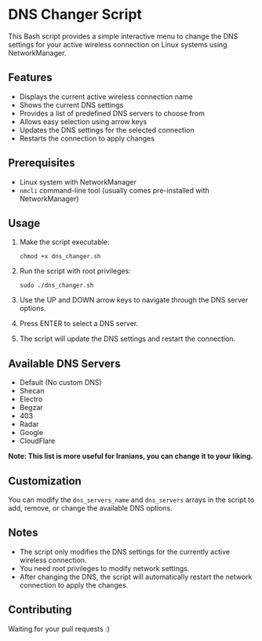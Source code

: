 # DNS Changer Script

This Bash script provides a simple interactive menu to change the DNS settings for your active wireless connection on Linux systems using NetworkManager.

## Features

- Displays the current active wireless connection name
- Shows the current DNS settings
- Provides a list of predefined DNS servers to choose from
- Allows easy selection using arrow keys
- Updates the DNS settings for the selected connection
- Restarts the connection to apply changes

## Prerequisites

- Linux system with NetworkManager
- `nmcli` command-line tool (usually comes pre-installed with NetworkManager)

## Usage

1. Make the script executable:
   ```
   chmod +x dns_changer.sh
   ```

2. Run the script with root privileges:
   ```
   sudo ./dns_changer.sh
   ```

3. Use the UP and DOWN arrow keys to navigate through the DNS server options.

4. Press ENTER to select a DNS server.

5. The script will update the DNS settings and restart the connection.

## Available DNS Servers

- Default (No custom DNS)
- Shecan
- Electro
- Begzar
- 403
- Radar
- Google
- CloudFlare

**Note: This list is more useful for Iranians, you can change it to your liking.**

## Customization

You can modify the `dns_servers_name` and `dns_servers` arrays in the script to add, remove, or change the available DNS options.

## Notes

- The script only modifies the DNS settings for the currently active wireless connection.
- You need root privileges to modify network settings.
- After changing the DNS, the script will automatically restart the network connection to apply the changes.

## Contributing
Waiting for your pull requests :)
